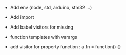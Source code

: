 * Add env (node, std, arduino, stm32 ...)

* Add import

* Add babel visitors for missing

* function templates with varargs

* add visitor for property function :  a.fn = function() {}